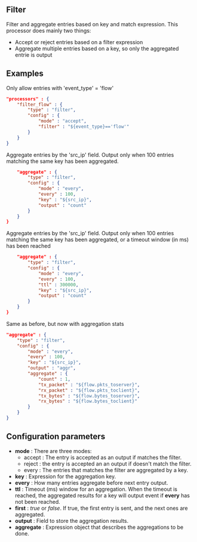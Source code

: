 ## Filter

Filter and aggregate entries based on key and match expression.
This processor does mainly two things:

* Accept or reject entries based on a filter expression
* Aggregate multiple entries based on a key, so only the aggregated entrie is output

## Examples

Only allow entries with 'event_type' = 'flow'
```json
"processors" : {
	"filter_flow" : {
		"type" : "filter",
		"config" : {
			"mode" : "accept",
			"filter" : "${event_type}=='flow'"
		}
	}
}
```

Aggregate entries by the 'src_ip' field. Output only when 100 entries matching the same
key has been aggregated.
```json
	"aggregate" : {
		"type" : "filter",
		"config" : {
			"mode" : "every",
			"every" : 100,
			"key" : "${src_ip}",
			"output" : "count"
		}
	}
}
```

Aggregate entries by the 'src_ip' field. Output only when 100 entries matching the same
key has been aggregated, or a timeout window (in ms) has been reached
```json
	"aggregate" : {
		"type" : "filter",
		"config" : {
			"mode" : "every",
			"every" : 100,
			"ttl" : 300000,			
			"key" : "${src_ip}",
			"output" : "count"
		}
	}
}
```

Same as before, but now with aggregation stats
```json
"aggregate" : {
	"type" : "filter",
	"config" : {
		"mode" : "every",
		"every" : 100,
		"key" : "${src_ip}",
		"output" : "aggr",
		"aggregate" : {
			"count" : 1,
			"tx_packet" : "${flow.pkts_toserver}",
			"rx_packet" : "${flow.pkts_toclient}",
			"tx_bytes" : "${flow.bytes_toserver}",
			"rx_bytes" : "${flow.bytes_toclient}"
		}
	}
}

```
## Configuration parameters
* **mode** : There are three modes:
	* accept : The entry is accepted as an output if matches the filter.
	* reject : the entry is accepted an an output if doesn't match the filter.
	* every : The entries that matches the filter are aggregated by a key.
* **key** : Expression for the aggregation key.
* **every** : How many entries aggregate before next entry output.
* **ttl** : Timeout (ms) window for an aggregation. When the timeout is reached, the aggregated results for a key will output event if **every** has not been reached.
* **first** : *true* or *false*. If true, the first entry is sent, and the next ones are aggregated.
* **output** : Field to store the aggregation results.
* **aggregate** : Expression object that describes the aggregations to be done.
